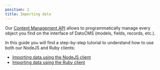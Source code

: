 ```yaml
---
position: 1
title: Importing data
---
```


Our [Content Management API](/content-management-api/) allows to programmatically manage every object you
find on the interface of DatoCMS (models, fields, records, etc.).

In this guide you will find a step-by-step tutorial to understand how to 
use both our NodeJS and Ruby clients:

* [Importing data using the NodeJS client](/docs/import/nodejs/)
* [Importing data using the Ruby client](/docs/import/ruby/)

